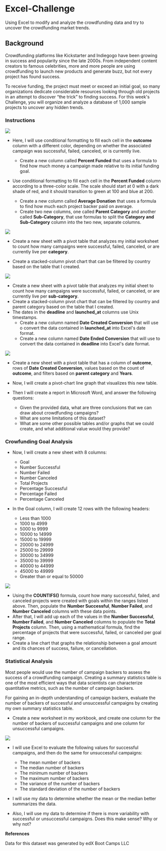 # Excel-Challenge
Using Excel to modify and analyze the crowdfunding data and try to uncover the crowdfunding market trends.

## Background

Crowdfunding platforms like Kickstarter and Indiegogo have been growing in success and popularity since the late 2000s. From independent content creators to famous celebrities, more and more people are using crowdfunding to launch new products and generate buzz, but not every project has found success.

To receive funding, the project must meet or exceed an initial goal, so many organizations dedicate considerable resources looking through old projects in an attempt to discover “the trick” to finding success. For this week's Challenge, you will organize and analyze a database of 1,000 sample projects to uncover any hidden trends.

### Instructions

![](Starter_Code/Images/FullTable.PNG)

- Here, I will use conditional formatting to fill each cell in the **outcome** column with a different color, depending on whether the associated campaign was successful, failed, canceled, or is currently live.
   - Create a new column called **Percent Funded** that uses a formula to find how much money a campaign made relative to its initial funding goal.

- Use conditional formatting to fill each cell in the **Percent Funded** column according to a three-color scale. The scale should start at 0 with a dark shade of red, and it should transition to green at 100 and blue at 200.
   - Create a new column called **Average Donation** that uses a formula to find how much each project backer paid on average.
   - Create two new columns, one called **Parent Category** and another called **Sub-Category**, that use formulas to split the **Category and Sub-Category** column into the two new, separate columns.

![](Starter_Code/Images/CategoryStats.PNG)

   - Create a new sheet with a pivot table that analyzes my initial worksheet to count how many campaigns were successful, failed, canceled, or are currently live per **category**.

- Create a stacked-column pivot chart that can be filtered by country based on the table that I created.

![](Starter_Code/Images/SubcategoryStats.PNG)

- Create a new sheet with a pivot table that analyzes my initial sheet to count how many campaigns were successful, failed, or canceled, or are currently live per **sub-category**. 
- Create a stacked-column pivot chart that can be filtered by country and parent category based on the table that I created.
- The dates in the **deadline** and **launched_at** columns use Unix timestamps.
   - Create a new column named **Date Created Conversion** that will use o convert the data contained in **launched_at** into Excel's date format.
   - Create a new column named **Date Ended Conversion** that will use to convert the data contained in **deadline** into Excel's date format.

![](Starter_Code/Images/LaunchDateOutcomes.PNG)

   - Create a new sheet with a pivot table that has a column of **outcome**, rows of **Date Created Conversion**, values based on the count of **outcome**, and filters based on **parent category** and **Years**.
   - Now, I will create a pivot-chart line graph that visualizes this new table.

- Then I will create a report in Microsoft Word, and answer the following questions:
   - Given the provided data, what are three conclusions that we can draw about crowdfunding campaigns?
   - What are some limitations of this dataset?
   - What are some other possible tables and/or graphs that we could create, and what additional value would they provide? 

### Crowfunding Goal Analysis
- Now, I will create a new sheet with 8 columns:
   - Goal
   - Number Successful
   - Number Failed
   - Number Canceled
   - Total Projects
   - Percentage Successful
   - Percentage Failed
   - Percentage Canceled

- In the Goal column, I will create 12 rows with the following headers:
   - Less than 1000
   - 1000 to 4999
   - 5000 to 9999
   - 10000 to 14999
   - 15000 to 19999
   - 20000 to 24999
   - 25000 to 29999
   - 30000 to 34999
   - 35000 to 39999
   - 40000 to 44999
   - 45000 to 49999
   - Greater than or equal to 50000

![](Starter_Code/Images/GoalOutcomes.PNG)

- Using the **COUNTIFS()** formula, count how many successful, failed, and canceled projects were created with goals within the ranges listed above. Then, populate the **Number Successful**, **Number Failed**, and **Number Canceled** columns with these data points.
- After that, I will add up each of the values in the **Number Successful**, **Number Failed**, and **Number Canceled** columns to populate the **Total Projects** column. Then, using a mathematical formula, find the percentage of projects that were successful, failed, or canceled per goal range.
- Create a line chart that graphs the relationship between a goal amount and its chances of success, failure, or cancellation.

### Statistical Analysis
Most people would use the number of campaign backers to assess the success of a crowdfunding campaign. Creating a summary statistics table is one of the most efficient ways that data scientists can characterize quantitative metrics, such as the number of campaign backers.

For gaining an in-depth understanding of campaign backers, evaluate the number of backers of successful and unsuccessful campaigns by creating my own summary statistics table.

- Create a new worksheet in my workbook, and create one column for the number of backers of successful campaigns and one column for unsuccessful campaigns.

![](Starter_Code/Images/backers01.png)

- I will use Excel to evaluate the following values for successful campaigns, and then do the same for unsuccessful campaigns:
   - The mean number of backers
   - The median number of backers
   - The minimum number of backers
   - The maximum number of backers
   - The variance of the number of backers
   - The standard deviation of the number of backers

- I will use my data to determine whether the mean or the median better summarizes the data.
- Also, I will use my data to determine if there is more variability with successful or unsuccessful campaigns. Does this make sense? Why or why not?

**References**

Data for this dataset was generated by edX Boot Camps LLC
